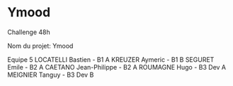 # Ymood
Challenge 48h

Nom du projet: Ymood

Equipe 5
LOCATELLI Bastien - B1 A
KREUZER Aymeric - B1 B
SEGURET Emile - B2 A
CAETANO Jean-Philippe - B2 A 
ROUMAGNE Hugo - B3 Dev A
MEIGNIER Tanguy - B3 Dev B




